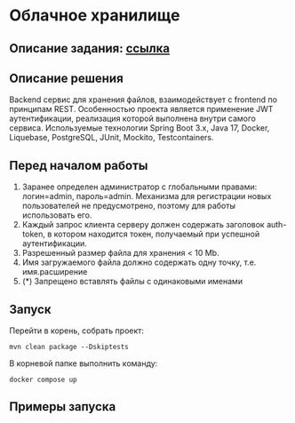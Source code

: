 # Облачное хранилище
## Описание задания: [ссылка](https://github.com/netology-code/jd-homeworks/blob/master/diploma/cloudservice.md)
## Описание решения
Backend сервис для хранения файлов, взаимодействует с frontend по принципам REST. Особенностью проекта является
применение JWT аутентификации, реализация которой выполнена внутри самого сервиса. Используемые технологии Spring Boot 3.x,
Java 17, Docker, Liquebase, PostgreSQL, JUnit, Mockito, Testcontainers.
## Перед началом работы
1) Заранее определен администратор с глобальными правами: логин=admin, пароль=admin. Механизма для регистрации новых пользователей не предусмотрено, поэтому для работы использовать его.
2) Каждый запрос клиента серверу должен содержать заголовок auth-token, в котором находится токен, получаемый при успешной аутентификации.
3) Разрешенный размер файла для хранения < 10 Mb.
4) Имя загружаемого файла должно содержать одну точку, т.е. имя.расширение
5) (*) Запрещено вставлять файлы с одинаковыми именами
## Запуск
Перейти в корень, собрать проект:
```
mvn clean package --Dskiptests
```
В корневой папке выполнить команду:
```
docker compose up
```
## Примеры запуска